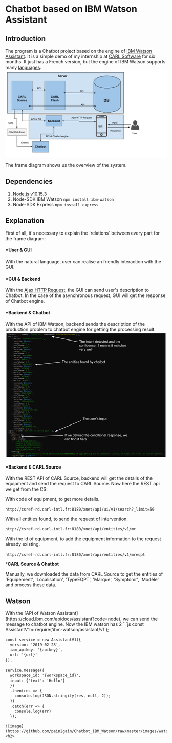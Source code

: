 <h1>Chatbot based on IBM Watson Assistant</h1>


<h2>Introduction</h2>

The program is a Chatbot project based on the engine of [IBM Watson Assistant](https://www.ibm.com/cloud/watson-assistant/). It is a simple demo of my internship at [CARL Software](https://www.carl-software.fr/) for six months.
It just has a French version, but the engine of IBM Watson supports many [languages](https://cloud.ibm.com/docs/services/assistant?topic=assistant-language-support).
![image](https://github.com/pain2gain/Chatbot_IBM_Watson/raw/master/images/architeture.png)

The frame diagram shows us the overview of the system.

<h2>Dependencies</h2>

1. [Node.js](https://nodejs.org/en/) v10.15.3 
2. Node-SDK IBM Watson `npm install ibm-watson`
3. Node-SDK Express `npm install express`

<h2>Explanation</h2> 
First of all, it's necessary to explain the `relations` between every part for the frame diagram:

<h4>*User & GUI</h4>

With the natural language, user can realise an friendly interaction with the GUI.

<h4>*GUI & Backend</h4>

With the [Ajax HTTP Request](https://api.jquery.com/jquery.ajax/), the GUI can send user's description to Chatbot. In the case of the asynchronous request, GUI will get the response of Chatbot engine.

<h4>*Backend & Chatbot</h4>

With the API of IBM Watson, backend sends the description of the production problem to chatbot engine for getting the processing result.
![image](https://github.com/pain2gain/Chatbot_IBM_Watson/raw/master/images/response_of_chatbot.png)

<h4>*Backend & CARL Source</h4>

With the REST API of CARL Source, backend will get the details of the equipment and send the request to CARL Source.
Now here the REST api we get from the CS:

With code of equipment, to get more details. 

`http://csref-rd.carl-intl.fr:8180/xnet/api/ui/v1/search?_limit=50`

With all entities found, to send the request of intervention. 

`http://csref-rd.carl-intl.fr:8180/xnet/api/entities/v1/mr`

With the id of equipment, to add the equipment information to the request already existing. 

`http://csref-rd.carl-intl.fr:8180/xnet/api/entities/v1/mreqpt`

***CARL Source & Chatbot**

Manually, we downloaded the data from CARL Source to get the entities of 'Equipement', 'Localisation', 'TypeEQPT', 'Marque', 'Symptômr', 'Modèle' and process these data.

<h2>Watson</h2>
With the [API of Watson Assistant](https://cloud.ibm.com/apidocs/assistant?code=node), we can send the message to chatbot engine.
Now the IBM watson has 2 
```js
    const AssistantV1 = require('ibm-watson/assistant/v1');
    
    const service = new AssistantV1({
      version: '2019-02-28',
      iam_apikey: '{apikey}',
      url: '{url}'
    });
    
    service.message({
      workspace_id: '{workspace_id}',
      input: {'text': 'Hello'}
      })
      .then(res => {
        console.log(JSON.stringify(res, null, 2));
      })
      .catch(err => {
        console.log(err)
      });
```
![image](https://github.com/pain2gain/Chatbot_IBM_Watson/raw/master/images/watson_apikey1.JPG)
<h2>

